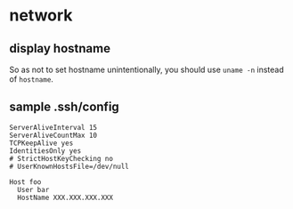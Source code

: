 # network

## display hostname

So as not to set hostname unintentionally, you should use `uname -n` instead of `hostname`.

## sample .ssh/config

```
ServerAliveInterval 15
ServerAliveCountMax 10
TCPKeepAlive yes
IdentitiesOnly yes
# StrictHostKeyChecking no
# UserKnownHostsFile=/dev/null

Host foo
  User bar
  HostName XXX.XXX.XXX.XXX
```
